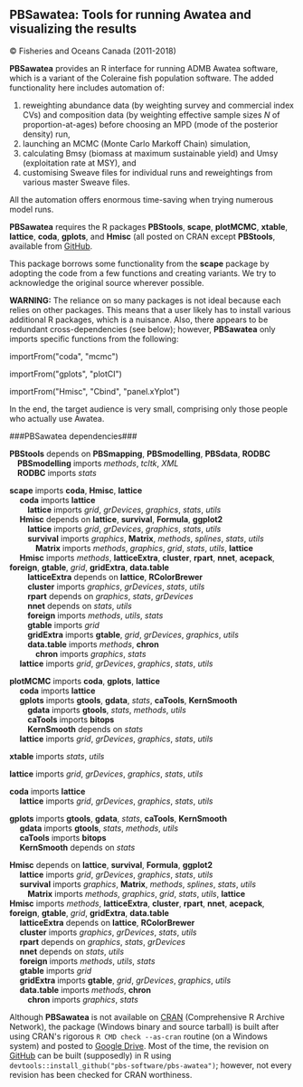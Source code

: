 ## PBSawatea: Tools for running Awatea and visualizing the results ##
&copy; Fisheries and Oceans Canada (2011-2018)

**PBSawatea** provides an R interface for running ADMB Awatea software, which is a variant of the Coleraine fish population software. The added functionality here includes automation of:

1. reweighting abundance data (by weighting survey and commercial index CVs) and composition data (by weighting effective sample sizes *N* of proportion-at-ages) before choosing an MPD (mode of the posterior density) run,
2. launching an MCMC (Monte Carlo Markoff Chain) simulation,
3. calculating Bmsy (biomass at maximum sustainable yield) and Umsy (exploitation rate at MSY), and
4. customising Sweave files for individual runs and reweightings from various master Sweave files.

All the automation offers enormous time-saving when trying numerous model runs.

**PBSawatea** requires the R packages **PBStools**, **scape**, **plotMCMC**, **xtable**, **lattice**, **coda**, **gplots**, and **Hmisc** (all posted on CRAN except **PBStools**, available from <a href="https://github.com/pbs-software/pbs-tools">GitHub</a>.

This package borrows some functionality from the **scape** package by adopting the code from a few functions and creating variants. We try to acknowledge the original source wherever possible.

**WARNING:** The reliance on so many packages is not ideal because each relies on other packages. This means that a user likely has to install various additional R packages, which is a nuisance. Also, there appears to be redundant cross-dependencies (see below); however, **PBSawatea** only imports specific functions from the following:

importFrom("coda", "mcmc")

importFrom("gplots", "plotCI")

importFrom("Hmisc", "Cbind", "panel.xYplot")

In the end, the target audience is very small, comprising only those people who actually use Awatea.

###PBSawatea dependencies###

**PBStools** depends on **PBSmapping**, **PBSmodelling**, **PBSdata**, **RODBC**<br>
&emsp;**PBSmodelling** imports *methods*, *tcltk*, *XML*<br>
&emsp;**RODBC** imports *stats*<br>

**scape** imports **coda**, **Hmisc**, **lattice**<br>
&emsp; **coda** imports **lattice**<br>
&emsp;&emsp; **lattice** imports *grid*, *grDevices*, *graphics*, *stats*, *utils*<br>
&emsp; **Hmisc** depends on **lattice**, **survival**, **Formula**, **ggplot2**<br>
&emsp;&emsp; **lattice** imports *grid*, *grDevices*, *graphics*, *stats*, *utils*<br>
&emsp;&emsp; **survival** imports *graphics*, **Matrix**, *methods*, *splines*, *stats*, *utils*<br>
&emsp;&emsp;&emsp; **Matrix** imports *methods*, *graphics*, *grid*, *stats*, *utils*, **lattice**<br>
&emsp; **Hmisc** imports *methods*, **latticeExtra**, **cluster**, **rpart**, **nnet**, **acepack**, **foreign**, **gtable**, *grid*, **gridExtra**, **data.table**<br>
&emsp;&emsp; **latticeExtra** depends on **lattice**, **RColorBrewer**<br>
&emsp;&emsp; **cluster** imports *graphics*, *grDevices*, *stats*, *utils*<br>
&emsp;&emsp; **rpart** depends on *graphics*, *stats*, *grDevices*<br>
&emsp;&emsp; **nnet** depends on *stats*, *utils*<br>
&emsp;&emsp; **foreign** imports *methods*, *utils*, *stats*<br>
&emsp;&emsp; **gtable** imports *grid*<br>
&emsp;&emsp; **gridExtra** imports **gtable**, *grid*, *grDevices*, *graphics*, *utils*<br>
&emsp;&emsp; **data.table** imports *methods*, **chron**<br>
&emsp;&emsp;&emsp; **chron** imports *graphics*, *stats*<br>
&emsp; **lattice** imports *grid*, *grDevices*, *graphics*, *stats*, *utils*<br>

**plotMCMC** imports **coda**, **gplots**, **lattice**<br>
&emsp; **coda** imports **lattice**<br>
&emsp; **gplots** imports **gtools**, **gdata**, *stats*, **caTools**, **KernSmooth**<br>
&emsp;&emsp; **gdata** imports **gtools**, *stats*, *methods*, *utils*<br>
&emsp;&emsp; **caTools** imports **bitops**<br>
&emsp;&emsp; **KernSmooth** depends on *stats*<br>
&emsp; **lattice** imports *grid*, *grDevices*, *graphics*, *stats*, *utils*<br>

**xtable** imports *stats*, *utils*<br>

**lattice** imports *grid*, *grDevices*, *graphics*, *stats*, *utils*<br>

**coda** imports **lattice**<br>
&emsp; **lattice** imports *grid*, *grDevices*, *graphics*, *stats*, *utils*<br>

**gplots** imports **gtools**, **gdata**, *stats*, **caTools**, **KernSmooth**<br>
&emsp; **gdata** imports **gtools**, *stats*, *methods*, *utils*<br>
&emsp; **caTools** imports **bitops**<br>
&emsp; **KernSmooth** depends on *stats*<br>

**Hmisc** depends on **lattice**, **survival**, **Formula**, **ggplot2**<br>
&emsp; **lattice** imports *grid*, *grDevices*, *graphics*, *stats*, *utils*<br>
&emsp; **survival** imports *graphics*, **Matrix**, *methods*, *splines*, *stats*, *utils*<br>
&emsp;&emsp; **Matrix** imports *methods*, *graphics*, *grid*, *stats*, *utils*, **lattice**<br>
**Hmisc** imports *methods*, **latticeExtra**, **cluster**, **rpart**, **nnet**, **acepack**, **foreign**, **gtable**, *grid*, **gridExtra**, **data.table**<br>
&emsp; **latticeExtra** depends on **lattice**, **RColorBrewer**<br>
&emsp; **cluster** imports *graphics*, *grDevices*, *stats*, *utils*<br>
&emsp; **rpart** depends on *graphics*, *stats*, *grDevices*<br>
&emsp; **nnet** depends on *stats*, *utils*<br>
&emsp; **foreign** imports *methods*, *utils*, *stats*<br>
&emsp; **gtable** imports *grid*<br>
&emsp; **gridExtra** imports **gtable**, *grid*, *grDevices*, *graphics*, *utils*<br>
&emsp; **data.table** imports *methods*, **chron**<br>
&emsp;&emsp; **chron** imports *graphics*, *stats*<br>

Although **PBSawatea** is not available on <a href="https://cran.r-project.org/">CRAN</a> (Comprehensive R Archive Network), the package (Windows binary and source tarball) is built after using CRAN's rigorous `R CMD check --as-cran` routine (on a Windows system) and posted to <a href="https://drive.google.com/drive/folders/0B2Bkic2Qu5LGOGx1WkRySVYxNFU?usp=sharing">Google Drive</a>. Most of the time, the revision on <a href="https://github.com/pbs-software/pbs-awatea">GitHub</a> can be built (supposedly) in R using `devtools::install_github("pbs-software/pbs-awatea")`; however, not every revision has been checked for CRAN worthiness.

